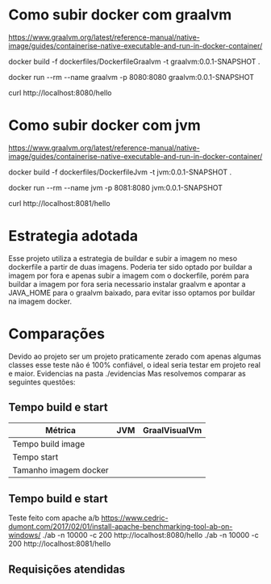 # Como subir docker com graalvm
https://www.graalvm.org/latest/reference-manual/native-image/guides/containerise-native-executable-and-run-in-docker-container/

docker build -f dockerfiles/DockerfileGraalvm -t graalvm:0.0.1-SNAPSHOT .

docker run --rm --name graalvm -p 8080:8080 graalvm:0.0.1-SNAPSHOT

curl http://localhost:8080/hello

# Como subir docker com jvm
https://www.graalvm.org/latest/reference-manual/native-image/guides/containerise-native-executable-and-run-in-docker-container/

docker build -f dockerfiles/DockerfileJvm -t jvm:0.0.1-SNAPSHOT .

docker run --rm --name jvm -p 8081:8080 jvm:0.0.1-SNAPSHOT

curl http://localhost:8081/hello


# Estrategia adotada
Esse projeto utiliza a estrategia de buildar e subir a imagem no meso dockerfile  a partir de duas imagens.
Poderia ter sido optado por buildar a imagem por fora e apenas subir a imagem com o dockerfile, porém para buildar a imagem por
fora seria necessario instalar graalvm e apontar a JAVA_HOME para o graalvm baixado, para evitar isso optamos por buildar na imagem docker.

# Comparações
Devido ao projeto ser um projeto praticamente zerado com apenas algumas classes esse teste não é 100% confiável, o ideal seria testar em projeto real e maior.
Evidencias na pasta ./evidencias
Mas resolvemos comparar as seguintes questões: 

## Tempo build e start
| Métrica               | JVM | GraalVisualVm |
|-----------------------|-----|---------------|
| Tempo build image     |     |               |
| Tempo start           |     |               |
| Tamanho imagem docker |     |               |

## Tempo build e start
Teste feito com apache a/b https://www.cedric-dumont.com/2017/02/01/install-apache-benchmarking-tool-ab-on-windows/
./ab -n 10000 -c 200 http://localhost:8080/hello
./ab -n 10000 -c 200 http://localhost:8081/hello


## Requisições atendidas


